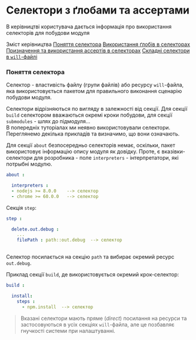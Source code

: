 # Cелектори з ґлобами та ассертами

В керівництві користувача дається інформація про використання селекторів для побудови модуля

Зміст керівництва
[Поняття селектора](#selector-term)
[Використання ґлобів в селекторах]()
[Призначення та використання ассертів в селекторах]()
[Складні селектори в `will`-файлі]()

### <a name="selector-term"></a> Поняття селектора
Селектор - властивість файлу (групи файлів) або ресурсу `will`-файла, яка використовується пакетом для правильного виконання сценарію побудови модуля.  

Селектори відрізняються по вигляду в залежності від секції. Для секції `build` селектором вважаються окремі кроки побудови, для секції `submodules` - шлях до підмодуля...  
В попередніх туторіалах ми неявно використовували селектори. Переглянемо декілька прикладів та визначимо, що вони означають.

Для секції `about` безпосередньо селекторів немає, оскільки, пакет використовує інформацію опису модуля як довідку. Проте, є вказівки-селектори для розробника - поле `interpreters` - інтерпретатори, які потрыбні модулю.

```yaml
about :

  interpreters :
  - nodejs >= 8.0.0    --> селектор
  - chrome >= 60.0.0   --> селектор

```
Cекція `step`:

```yaml
step :

  delete.out.debug :
    ...
    filePath : path::out.debug  --> селектор
    
```

Селектор посилається на секцію `path` та вибирає окремий ресурс `out.debug`.

Приклад секції `build`, де використовується окремий крок-селектор:

```yaml
build :

  install:
    steps :
      - npm.install  --> селектор

```

> Вказані селектори мають пряме (_direct_) посилання на ресурси та застосовуються в усіх секціях `will`-файла, але це позбавляє гнучкості системи при налаштуванні.